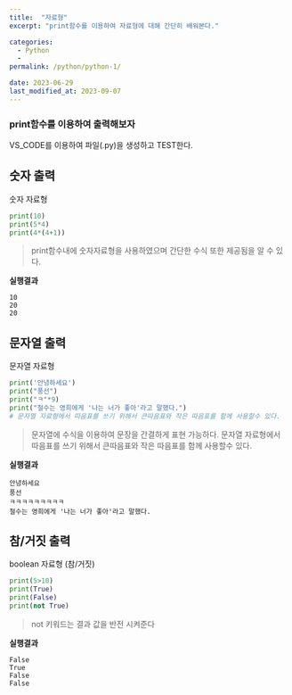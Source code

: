 ```yaml
---
title:  "자료형"
excerpt: "print함수를 이용하여 자료형에 대해 간단히 배워본다."

categories:
  - Python
  - 
permalink: /python/python-1/

date: 2023-06-29
last_modified_at: 2023-09-07
---
```


### print함수를 이용하여 출력해보자

VS_CODE를 이용하여 파일(.py)을 생성하고 TEST한다.


## 숫자 출력
숫자 자료형

```python
print(10)
print(5*4)
print(4*(4+1))
```
> print함수내에 숫자자료형을 사용하였으며 간단한 수식 또한 제공됨을 알 수 있다.
 
**실행결과**
```
10
20
20
```

## 문자열 출력
문자열 자료형

```python
print('안녕하세요')
print("풍선")
print("ㅋ"*9)
print("철수는 영희에게 '나는 너가 좋아'라고 말했다.")
# 문자열 자료형에서 따음표를 쓰기 위해서 큰따음표와 작은 따음표를 함께 사용할수 있다. 
```

> 문자열에 수식을 이용하여 문장을 간결하게 표현 가능하다.
> 문자열 자료형에서 따음표를 쓰기 위해서 큰따음표와 작은 따음표를 함께 사용할수 있다. 

**실행결과**
```
안녕하세요
풍선
ㅋㅋㅋㅋㅋㅋㅋㅋㅋ
철수는 영희에게 '나는 너가 좋아'라고 말했다.
```
## 참/거짓 출력
boolean 자료형 (참/거짓)

```python
print(5>10)
print(True)
print(False)
print(not True)
```

> not 키워드는 결과 값을 반전 시켜준다

**실행결과**
```
False
True
False
False
```
